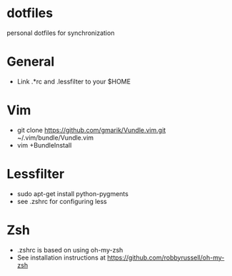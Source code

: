 dotfiles
========

personal dotfiles for synchronization

General
=======

* Link .\*rc and .lessfilter to your $HOME

Vim
===

* git clone https://github.com/gmarik/Vundle.vim.git ~/.vim/bundle/Vundle.vim
* vim +BundleInstall

Lessfilter
==========

* sudo apt-get install python-pygments
* see .zshrc for configuring less

Zsh
===

* .zshrc is based on using oh-my-zsh
* See installation instructions at https://github.com/robbyrussell/oh-my-zsh
